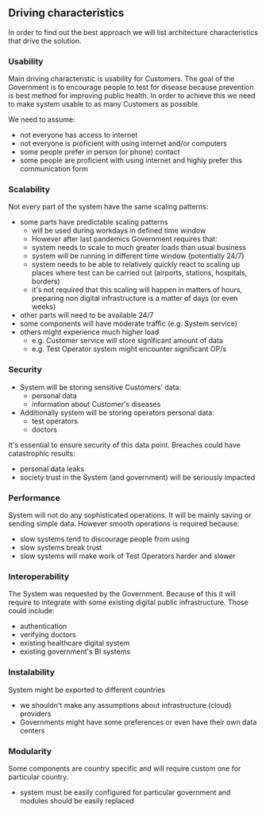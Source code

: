## Driving characteristics

In order to find out the best approach we will list architecture characteristics that drive the solution.

### Usability

Main driving characteristic is usability for Customers. The goal of the Government is to encourage people to test for disease because prevention is best method for improving public health. In order to achieve this we need to make system usable to as many Customers as possible. 

We need to assume:
- not everyone has access to internet
- not everyone is proficient with using internet and/or computers
- some people prefer in person (or phone) contact
- some people are proficient with using internet and highly prefer this communication form

### Scalability

Not every part of the system have the same scaling patterns:
- some parts have predictable scaling patterns
	- will be used during workdays in defined time window
	- However after last pandemics Government requires that:
	- system needs to scale to much greater loads than usual business
	- system will be running in different time window (potentially 24/7)
	- system needs to be able to relatively quickly react to scaling up places where test can be carried out (airports, stations, hospitals, borders)
	- it's not required that this scaling will happen in matters of hours, preparing non digital infrastructure is a matter of days (or even weeks)
- other parts will need to be available 24/7
- some components will have moderate traffic (e.g. System service)
- others might experience much higher load
	- e.g. Customer service will store significant amount of data
	- e.g. Test Operator system might encounter significant OP/s
    
### Security

- System will be storing sensitive Customers' data:
	- personal data
	- information about Customer's diseases
- Additionally system will be storing operators personal data:
	- test operators
	- doctors
	
It's essential to ensure security of this data point. Breaches could have catastrophic results:
- personal data leaks
- society trust in the System (and government) will be seriously impacted
 
### Performance

System will not do any sophisticated operations. It will be mainly saving or sending simple data. However smooth operations is required because:
- slow systems tend to discourage people from using
- slow systems break trust
- slow systems will make work of Test Operators harder and slower
 
### Interoperability

The System was requested by the Government. Because of this it will require to integrate with some existing digital public infrastructure. Those could include:
- authentication
- verifying doctors
- existing healthcare digital system
- existing government's BI systems
 
### Instalability

System might be exported to different countries
- we shouldn't make any assumptions about infrastructure (cloud) providers
- Governments might have some preferences or even have their own data centers
 
### Modularity

Some components are country specific and will require custom one for particular country. 
- system must be easily configured for particular government and modules should be easily replaced
